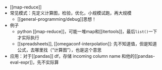 - [[map-reduce]]
- 常见模式：先定义计算图，检验，优化，小规模试跑，再大规模
  - [[general-programming/debug]]思想！
- 例子
  - python [[map-reduce]]，可能一堆map和[[itertools]]，最后`list()`一下才实际执行
  - [[spreadsheets]], [[omegaconf-interpolation]]: 先不知道值，但是知道公式，去哪里找（“计算图”），也是这个意思
- 应用：对于[[pandas]] df，存储 incoming column name 和他的[[pandas-eval-expr]]，先不实际算